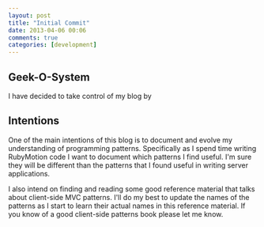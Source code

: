 ```yaml
---
layout: post
title: "Initial Commit"
date: 2013-04-06 00:06
comments: true
categories: [development]
---
```


## Geek-O-System
I have decided to take control of my blog by

## Intentions
One of the main intentions of this blog is to document and evolve my understanding of programming patterns.  Specifically as I spend time writing RubyMotion code I want to document which patterns I find useful.  I'm sure they will be different than the patterns that I found useful in writing server applications.

I also intend on finding and reading some good reference material that talks about client-side MVC patterns. I'll do my best to update the names of the patterns as I start to learn their actual names in this reference material.  If you know of a good client-side patterns book please let me know.